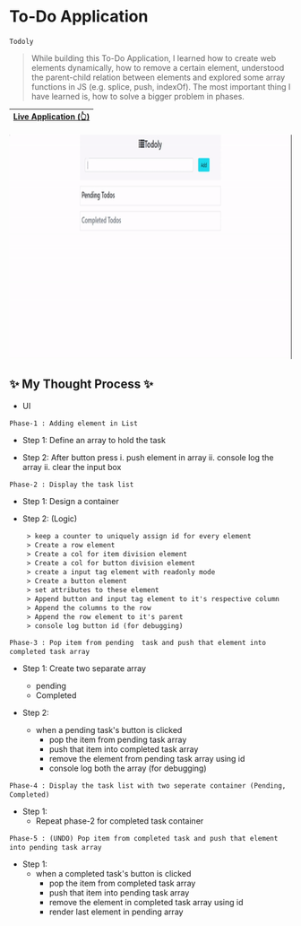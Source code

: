 # To-Do Application
```
Todoly
```
> While building this To-Do Application,
> I learned how to create web elements dynamically,
> how to remove a certain element,
> understood the parent-child relation between elements
> and explored some array functions in JS (e.g. splice, push, indexOf).
> The most important thing I have learned is, how to solve a bigger problem in phases.

| [Live Application (👆)](https://krishdu.github.io/Todoly/) |
| ------ |

<p align="center">
<img alt="GIF" src="https://github.com/krishdu/Todoly/blob/master/todoly-image.gif?raw=true" width="800" height="400"/>
</p>

 ## ✨ My Thought Process ✨

- UI

```
Phase-1 : Adding element in List 
 ```
- Step 1:
    Define an array to hold the task

- Step 2: 
    After button press
        i.  push element in array
        ii. console log the array
        ii. clear the input box

```
Phase-2 : Display the task list
```

- Step 1: Design a container

- Step 2: (Logic)

       > keep a counter to uniquely assign id for every element
       > Create a row element 
       > Create a col for item division element
       > Create a col for button division element 
       > create a input tag element with readonly mode
       > Create a button element 
       > set attributes to these element
       > Append button and input tag element to it's respective column
       > Append the columns to the row
       > Append the row element to it's parent
       > console log button id (for debugging)

```
Phase-3 : Pop item from pending  task and push that element into completed task array
```
- Step 1: 
    Create two separate array 
     + pending
     + Completed
    
- Step 2:
 
    + when a pending task's button is clicked 
        + pop the item from pending task array
        + push that item into completed task array
        + remove the element from pending task array using id
        + console log both the array (for debugging)


```
Phase-4 : Display the task list with two seperate container (Pending, Completed)
```
- Step 1: 
     + Repeat phase-2 for completed task container

```
Phase-5 : (UNDO) Pop item from completed task and push that element into pending task array
```
- Step 1: 
     + when a completed task's button is clicked 
        + pop the item from completed task array
        + push that item into pending task array
        + remove the element in completed task array using id
        + render last element in pending array



 
